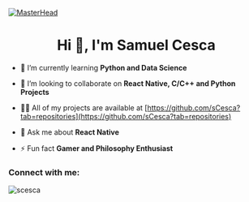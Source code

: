 [![MasterHead](https://external-content.duckduckgo.com/iu/?u=https%3A%2F%2Fardas-it.com%2Fuploads%2Fimages%2Fblogs%2Fgiph.gif&f=1&nofb=1&ipt=ca8fe527f06f3cd8af1d9743b58d3537529dcb723a7a9b879e573b5f9ffaca39&ipo=images)](https://rishavchanda.io)
<h1 align="center">Hi 👋, I'm Samuel Cesca</h1>

- 🌱 I’m currently learning **Python and Data Science**

- 👯 I’m looking to collaborate on **React Native, C/C++ and Python Projects**

- 👨‍💻 All of my projects are available at [https://github.com/sCesca?tab=repositories](https://github.com/sCesca?tab=repositories)

- 💬 Ask me about **React Native**

- ⚡ Fun fact **Gamer and Philosophy Enthusiast**

<h3 align="left">Connect with me:</h3>
<p align="left">

<p><img align="center" src="https://github-readme-stats.vercel.app/api/top-langs?username=scesca&show_icons=true&locale=en&layout=compact" alt="scesca" /></p>
